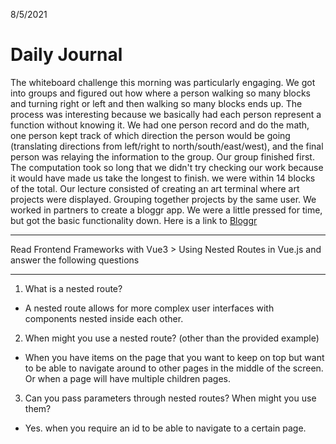 8/5/2021
# Daily Journal 

The whiteboard challenge this morning was particularly engaging. We got into groups and figured out how where a person walking so many blocks and turning right or left and then walking so many blocks ends up. The process was interesting because we basically had each person represent a function without knowing it. We had one person record and do the math, one person kept track of which direction the person would be going (translating directions from left/right to north/south/east/west), and the final person was relaying the information to the group. Our group finished first. The computation took so long that we didn't try checking our work because it would have made us take the longest to finish. we were within 14 blocks of the total. Our lecture consisted of creating an art terminal where art projects were displayed. Grouping together projects by the same user. We worked in partners to create a bloggr app. We were a little pressed for time, but got the basic functionality down. Here is a link to [Bloggr](https://github.com/ChesterJGreen/bloggr)

---
Read Frontend Frameworks with Vue3 > Using Nested Routes in Vue.js and answer the following questions

---
1. What is a nested route?
- A nested route allows for more complex user interfaces with components nested inside each other. 

2. When might you use a nested route? (other than the provided example)
- When you have items on the page that you want to keep on top but want to be able to navigate around to other pages in the middle of the screen. Or when a page will have multiple children pages. 
3. Can you pass parameters through nested routes? When might you use them?
- Yes. when you require an id to be able to navigate to a certain page. 